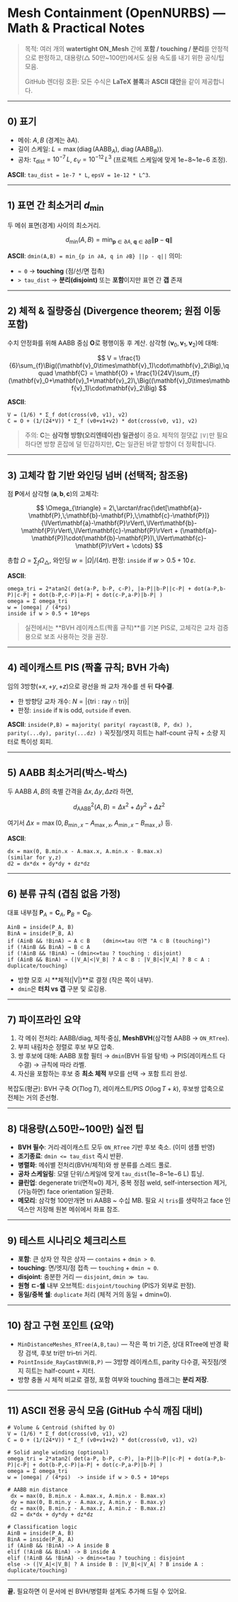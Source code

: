 # Mesh Containment (OpenNURBS) — Math & Practical Notes

> 목적: 여러 개의 **watertight ON\_Mesh** 간에 **포함 / touching / 분리**를 안정적으로 판정하고, 대용량(△ 50만\~100만)에서도 실용 속도를 내기 위한 공식/팁 모음.
>
> GitHub 렌더링 호환: 모든 수식은 **LaTeX 블록**과 **ASCII 대안**을 같이 제공합니다.

---

## 0) 표기

* 메쉬: $A, B$ (경계는 $\partial A$).
* 길이 스케일: $L = \max\left(\operatorname{diag}(\text{AABB}_A),\ \operatorname{diag}(\text{AABB}_B)\right)$.
* 공차: $\tau_{\text{dist}} = 10^{-7}\,L$, $\varepsilon_V = 10^{-12}\,L^3$ (프로젝트 스케일에 맞게 1e−8\~1e−6 조정).

**ASCII**: `tau_dist = 1e-7 * L`, `epsV = 1e-12 * L^3`.

---

## 1) 표면 간 최소거리 $d_{\min}$

두 메쉬 표면(경계) 사이의 최소거리.

$$
 d_{\min}(A,B)
 = \min_{\mathbf{p}\in \partial A,\; \mathbf{q}\in \partial B} \lVert \mathbf{p} - \mathbf{q} \rVert
$$

**ASCII**: `dmin(A,B) = min_{p in ∂A, q in ∂B} ||p - q||`
의미:

* `≈ 0` → **touching** (점/선/면 접촉)
* `> tau_dist` → **분리(disjoint)** 또는 **포함**이지만 표면 간 **갭** 존재

---

## 2) 체적 & 질량중심 (Divergence theorem; 원점 이동 포함)

수치 안정화를 위해 AABB 중심 $\mathbf{O}$로 평행이동 후 계산.
삼각형 $(\mathbf{v}_0,\mathbf{v}_1,\mathbf{v}_2)$에 대해:

$$
V = \frac{1}{6}\sum_{f}\Big((\mathbf{v}_0\times\mathbf{v}_1)\cdot\mathbf{v}_2\Big),\qquad
\mathbf{C} = \mathbf{O} + \frac{1}{24V}\sum_{f}(\mathbf{v}_0+\mathbf{v}_1+\mathbf{v}_2)\,\Big((\mathbf{v}_0\times\mathbf{v}_1)\cdot\mathbf{v}_2\Big)
$$

**ASCII**:

```
V = (1/6) * Σ_f dot(cross(v0, v1), v2)
C = O + (1/(24*V)) * Σ_f (v0+v1+v2) * dot(cross(v0, v1), v2)
```

> 주의: $\mathbf{C}$는 **삼각형 방향(오리엔테이션) 일관성**이 중요. 체적의 절댓값 `|V|`만 필요하다면 방향 혼잡에 덜 민감하지만, $\mathbf{C}$는 일관된 바깥 방향이 더 정확합니다.

---

## 3) 고체각 합 기반 와인딩 넘버 (선택적; 참조용)

점 $\mathbf{P}$에서 삼각형 $(\mathbf{a},\mathbf{b},\mathbf{c})$의 고체각:

$$
\Omega_{\triangle} = 2\,\arctan\frac{\det[\mathbf{a}-\mathbf{P},\;\mathbf{b}-\mathbf{P},\;\mathbf{c}-\mathbf{P}]}{\lVert\mathbf{a}-\mathbf{P}\rVert\,\lVert\mathbf{b}-\mathbf{P}\rVert\,\lVert\mathbf{c}-\mathbf{P}\rVert + (\mathbf{a}-\mathbf{P})\cdot(\mathbf{b}-\mathbf{P})\,\lVert\mathbf{c}-\mathbf{P}\rVert + \cdots}
$$

총합 $\Omega = \sum_f \Omega_{\triangle}$,
와인딩 $w = |\Omega|/(4\pi)$.
판정: `inside` if $w > 0.5 + 10\,\varepsilon$.

**ASCII**:

```
omega_tri = 2*atan2( det(a-P, b-P, c-P), |a-P||b-P||c-P| + dot(a-P,b-P)|c-P| + dot(b-P,c-P)|a-P| + dot(c-P,a-P)|b-P| )
omega = Σ omega_tri
w = |omega| / (4*pi)
inside if w > 0.5 + 10*eps
```

> 실전에서는 \*\*BVH 레이캐스트(짝홀 규칙)\*\*를 기본 PIS로, 고체각은 교차 검증용으로 보조 사용하는 것을 권장.

---

## 4) 레이캐스트 PIS (짝홀 규칙; BVH 가속)

임의 3방향($+x,+y,+z$)으로 광선을 쏴 교차 개수를 센 뒤 **다수결**.

* 한 방향당 교차 개수: $N = |\{\text{tri} : \text{ray} \cap \text{tri}\}|$
* 판정: `inside` if `N` is odd, `outside` if even.

**ASCII**: `inside(P,B) = majority( parity( raycast(B, P, dx) ), parity(...dy), parity(...dz) )`
꼭짓점/엣지 히트는 half-count 규칙 + 소량 지터로 특이성 회피.

---

## 5) AABB 최소거리(박스-박스)

두 AABB $A,B$의 축별 간격을 $\Delta x,\Delta y,\Delta z$라 하면,

$$
 d^2_{\text{AABB}}(A,B) = \Delta x^2 + \Delta y^2 + \Delta z^2
$$

여기서 $\Delta x = \max(0, B_{\min,x}-A_{\max,x},\; A_{\min,x}-B_{\max,x})$ 등.

**ASCII**:

```
dx = max(0, B.min.x - A.max.x, A.min.x - B.max.x)
(similar for y,z)
d2 = dx*dx + dy*dy + dz*dz
```

---

## 6) 분류 규칙 (겹침 없음 가정)

대표 내부점 $\mathbf{P}_A=\mathbf{C}_A$, $\mathbf{P}_B=\mathbf{C}_B$.

```
AinB = inside(P_A, B)
BinA = inside(P_B, A)
if (AinB && !BinA) → A ⊂ B    (dmin<=tau 이면 "A ⊂ B (touching)")
if (!AinB && BinA) → B ⊂ A
if (!AinB && !BinA) → (dmin<=tau ? touching : disjoint)
if (AinB && BinA) → (|V_A|<|V_B| ? A ⊂ B : |V_B|<|V_A| ? B ⊂ A : duplicate/touching)
```

* 방향 모호 시 \*\*체적(|V|)\*\*로 결정 (작은 쪽이 내부).
* `dmin`은 **터치 vs 갭** 구분 및 로깅용.

---

## 7) 파이프라인 요약

1. 각 메쉬 전처리: AABB/diag, 체적·중심, **MeshBVH**(삼각형 AABB → `ON_RTree`).
2. 부피 내림차순 정렬로 후보 부모 압축.
3. 쌍 후보에 대해: AABB 포함 필터 → `dmin`(BVH 듀얼 탐색) → PIS(레이캐스트 다수결) → 규칙에 따라 라벨.
4. 자신을 포함하는 후보 중 **최소 체적** 부모를 선택 → 포함 트리 완성.

복잡도(평균): BVH 구축 $O(T\log T)$, 레이캐스트/PIS $O(\log T + k)$, 후보쌍 압축으로 전체는 거의 준선형.

---

## 8) 대용량(△50만\~100만) 실전 팁

* **BVH 필수**: 거리·레이캐스트 모두 `ON_RTree` 기반 후보 축소. (이미 샘플 반영)
* **조기종료**: `dmin <= tau_dist` 즉시 반환.
* **병렬화**: 메쉬별 전처리(BVH/체적)와 쌍 분류를 스레드 풀로.
* **공차 스케일링**: 모델 단위/스케일에 맞게 `tau_dist`(1e−8\~1e−6 L) 튜닝.
* **클린업**: degenerate tri(면적≈0) 제거, 중복 정점 weld, self-intersection 제거, (가능하면) face orientation 일관화.
* **메모리**: 삼각형 100만개면 tri AABB \~ 수십 MB. 필요 시 `tris`를 생략하고 face 인덱스만 저장해 원본 메쉬에서 좌표 참조.

---

## 9) 테스트 시나리오 체크리스트

* **포함**: 큰 상자 안 작은 상자 — `contains` + `dmin > 0`.
* **touching**: 면/엣지/점 접촉 — `touching` + `dmin ≈ 0`.
* **disjoint**: 충분한 거리 — `disjoint`, `dmin ≫ tau`.
* **원형 ㄷ-쉘** 내부 오브젝트: `disjoint/touching` (PIS가 외부로 판정).
* **동일/중복 쉘**: `duplicate` 처리 (체적 거의 동일 + dmin≈0).

---

## 10) 참고 구현 포인트 (요약)

* `MinDistanceMeshes_RTree(A,B,tau)` — 작은 쪽 tri 기준, 상대 RTree에 반경 확장 검색, 후보 tri만 tri–tri 거리.
* `PointInside_RayCastBVH(B,P)` — 3방향 레이캐스트, parity 다수결, 꼭짓점/엣지 히트는 half-count + 지터.
* 방향 충돌 시 체적 비교로 결정, 포함 여부와 touching 플래그는 **분리 저장**.

---

## 11) ASCII 전용 공식 모음 (GitHub 수식 깨짐 대비)

```
# Volume & Centroid (shifted by O)
V = (1/6) * Σ_f dot(cross(v0, v1), v2)
C = O + (1/(24*V)) * Σ_f (v0+v1+v2) * dot(cross(v0, v1), v2)

# Solid angle winding (optional)
omega_tri = 2*atan2( det(a-P, b-P, c-P), |a-P||b-P||c-P| + dot(a-P,b-P)|c-P| + dot(b-P,c-P)|a-P| + dot(c-P,a-P)|b-P| )
omega = Σ omega_tri
w = |omega| / (4*pi)  -> inside if w > 0.5 + 10*eps

# AABB min distance
 dx = max(0, B.min.x - A.max.x, A.min.x - B.max.x)
 dy = max(0, B.min.y - A.max.y, A.min.y - B.max.y)
 dz = max(0, B.min.z - A.max.z, A.min.z - B.max.z)
 d2 = dx*dx + dy*dy + dz*dz

# Classification logic
AinB = inside(P_A, B)
BinA = inside(P_B, A)
if (AinB && !BinA) -> A inside B
elif (!AinB && BinA) -> B inside A
elif (!AinB && !BinA) -> dmin<=tau ? touching : disjoint
else -> (|V_A|<|V_B| ? A inside B : |V_B|<|V_A| ? B inside A : duplicate/touching)
```

---

**끝.** 필요하면 이 문서에 씬 BVH/병렬화 설계도 추가해 드릴 수 있어요.
